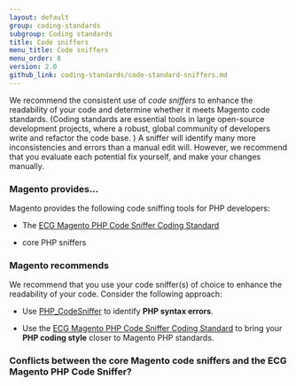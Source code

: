 ```yaml
---
layout: default
group: coding-standards
subgroup: Coding standards
title: Code sniffers
menu_title: Code sniffers
menu_order: 8
version: 2.0
github_link: coding-standards/code-standard-sniffers.md
---
```


We recommend the consistent use of <i>code sniffers</i> to enhance the readability of your code and determine whether it meets Magento code standards. (Coding standards are essential tools in large open-source development projects, where a robust, global community of developers write and refactor the code base. ) A sniffer will identify many more inconsistencies and errors than a manual edit will.  However, we recommend that you evaluate each potential fix yourself, and make your changes manually.



### Magento provides...

Magento provides the following code sniffing tools for PHP developers:


* The <a href="https://github.com/magento-ecg/coding-standard.xml" target="_blank">ECG Magento PHP Code Sniffer Coding Standard</a>

* core PHP sniffers



### Magento recommends
We recommend that you use your code sniffer(s) of choice to enhance the readability of your code. Consider the following approach:  
 
* Use <a href="http://pear.php.net/manual/en/package.php.php-codesniffer.faq.php" target="_blank">PHP_CodeSniffer</a> to identify **PHP syntax errors**.  

* Use the <a href="https://github.com/magento-ecg/coding-standard.xml" target="_blank">ECG Magento PHP Code Sniffer Coding Standard</a>  to bring your **PHP coding style** closer to Magento PHP standards.




### Conflicts between the core Magento code sniffers and the ECG Magento PHP Code Sniffer?












